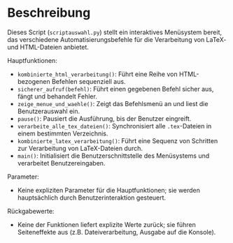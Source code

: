 # Beschreibung

Dieses Script (`scriptauswahl.py`) stellt ein interaktives Menüsystem bereit, das verschiedene
Automatisierungsbefehle für die Verarbeitung von LaTeX- und HTML-Dateien anbietet.

Hauptfunktionen:
- `kombinierte_html_verarbeitung()`: Führt eine Reihe von HTML-bezogenen Befehlen sequenziell aus.
- `sicherer_aufruf(befehl)`: Führt einen gegebenen Befehl sicher aus, fängt und behandelt Fehler.
- `zeige_menue_und_waehle()`: Zeigt das Befehlsmenü an und liest die Benutzerauswahl ein.
- `pause()`: Pausiert die Ausführung, bis der Benutzer eingreift.
- `verarbeite_alle_tex_dateien()`: Synchronisiert alle `.tex`-Dateien in einem
    bestimmten Verzeichnis.
- `kombinierte_latex_verarbeitung()`: Führt eine Sequenz von Schritten zur Verarbeitung
    von LaTeX-Dateien durch.
- `main()`: Initialisiert die Benutzerschnittstelle des Menüsystems und
    verarbeitet Benutzereingaben.

Parameter:
- Keine expliziten Parameter für die Hauptfunktionen; sie werden hauptsächlich
    durch Benutzerinteraktion gesteuert.

Rückgabewerte:
- Keine der Funktionen liefert explizite Werte zurück; sie führen Seiteneffekte aus
    (z.B. Dateiverarbeitung, Ausgabe auf die Konsole).


